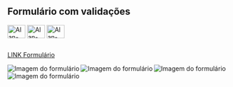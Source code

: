 ## Formulário com validações

<div style="display: inline_block">
  <img align="center" title="HTML5" alt="Alan-HTML" height="30" width="40" src="https://xesque.rocketseat.dev/platform/tech/html5.svg">
  <img align="center" title="CSS3" alt="Alan-CSS" height="30" width="40" src="https://xesque.rocketseat.dev/platform/tech/css3.svg">  
  <img align="center" title="JavaScript" alt="Alan-Js" height="30" width="40" src="https://xesque.rocketseat.dev/platform/tech/javascript.svg">
  </div>
  
  ##
  
<a target="_blank" href="https://formulario-rho.vercel.app/">LINK Formulário</a>

<div style="display: inline_block">
  <img align="left" title="Calculadora" alt="Imagem do formulário"src="https://i.imgur.com/3hSTIG0.png">
  </div>
 
  <div style="display: inline_block">
  <img align="left" title="Calculadora" alt="Imagem do formulário"src="https://i.imgur.com/qeczCAe.png">
  </div>

  <div style="display: inline_block">
  <img align="left" title="Calculadora" alt="Imagem do formulário"src="https://i.imgur.com/bON0aR9.png">
  </div>

  
  
  <div style="display: inline_block">
  <img align="left" title="Calculadora" alt="Imagem do formulário"src="https://i.imgur.com/Dna7fQf.png">
  </div>

  
  
 
  
  
  
  
  

